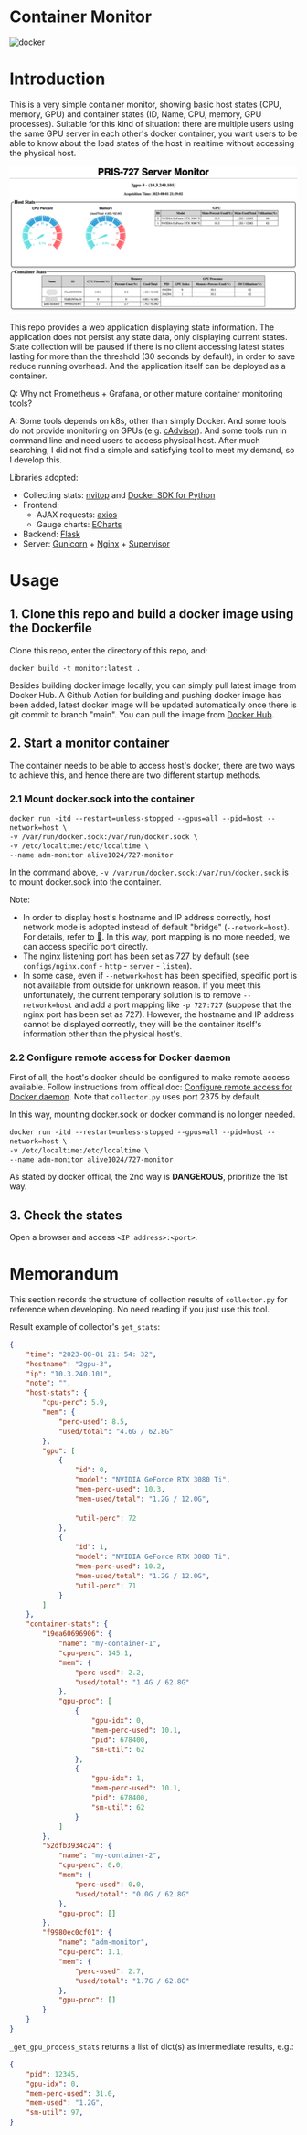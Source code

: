 # Container Monitor

![docker](https://github.com/Alive1024/Container-Monitor/actions/workflows/build_push_docker_image.yml/badge.svg)

# Introduction

This is a very simple container monitor, showing basic host states (CPU, memory, GPU) and container states (ID, Name, CPU, memory, GPU processes). Suitable for this kind of situation: there are multiple users using the same GPU server in each other's docker container, you want users to be able to know about the load states of the host in realtime without accessing the physical host.

![](docs/Screenshot.png)

This repo provides a web application displaying state information. The application does not persist any state data, only displaying current states. State collection will be paused if there is no client accessing latest states lasting for more than the threshold (30 seconds by default), in order to save reduce running overhead. And the application itself can be deployed as a container.

Q: Why not Prometheus + Grafana, or other mature container monitoring tools?

A: Some tools depends on k8s, other than simply Docker. And some tools do not provide monitoring on GPUs (e.g. [cAdvisor](https://github.com/google/cadvisor/tree/master)). And some tools run in command line and need users to access physical host. After much searching, I did not find a simple and satisfying tool to meet my demand, so I develop this. 

Libraries adopted: 
- Collecting stats: [nvitop](https://github.com/XuehaiPan/nvitop#for-docker-users) and [Docker SDK for Python](https://github.com/docker/docker-py)
- Frontend: 
    - AJAX requests: [axios](https://github.com/axios/axios)
    - Gauge charts: [ECharts](https://github.com/apache/echarts)
- Backend: [Flask](https://github.com/pallets/flask)
- Server: [Gunicorn](https://github.com/benoitc/gunicorn) + [Nginx](https://nginx.org) + [Supervisor](https://github.com/Supervisor/supervisor)


# Usage

## 1. Clone this repo and build a docker image using the Dockerfile

Clone this repo, enter the directory of this repo, and:

```shell
docker build -t monitor:latest .
```



Besides building docker image locally, you can simply pull latest image from Docker Hub. A Github Action for building and pushing docker image has been added, latest docker image will be updated automatically once there is git commit to branch "main". You can pull the image from [Docker Hub](https://hub.docker.com/repository/docker/alive1024/727-monitor).

## 2. Start a monitor container

The container needs to be able to access host's docker, there are two ways to achieve this, and hence there are two different startup methods.

### 2.1 Mount docker.sock into the container

```shell
docker run -itd --restart=unless-stopped --gpus=all --pid=host --network=host \
-v /var/run/docker.sock:/var/run/docker.sock \
-v /etc/localtime:/etc/localtime \
--name adm-monitor alive1024/727-monitor
```

In the command above, `-v /var/run/docker.sock:/var/run/docker.sock` is to mount docker.sock into the container. 

Note: 
- In order to display host's hostname and IP address correctly, host network mode is adopted instead of default "bridge" (`--network=host`). For details, refer to [🔗](https://stackoverflow.com/questions/24319662/from-inside-of-a-docker-container-how-do-i-connect-to-the-localhost-of-the-mach). In this way, port mapping is no more needed, we can access specific port directly.
- The nginx listening port has been set as 727 by default (see `configs/nginx.conf` - `http` - `server` - `listen`).
- In some case, even if `--network=host` has been specified, specific port is not available from outside for unknown reason. If you meet this unfortunately, the current temporary solution is to remove `--network=host` and add a port mapping like `-p 727:727` (suppose that the nginx port has been set as 727). However, the hostname and IP address cannot be displayed correctly, they will be the container itself's information other than the physical host's.


### 2.2 Configure remote access for Docker daemon

First of all, the host's docker should be configured to make remote access available. Follow instructions from offical doc: [Configure remote access for Docker daemon](https://docs.docker.com/config/daemon/remote-access/). Note that `collector.py` uses port 2375 by default.

In this way, mounting docker.sock or docker command is no longer needed.

```shell
docker run -itd --restart=unless-stopped --gpus=all --pid=host --network=host \
-v /etc/localtime:/etc/localtime \
--name adm-monitor alive1024/727-monitor
```

As stated by docker offical, the 2nd way is **DANGEROUS**, prioritize the 1st way.


## 3. Check the states

Open a browser and access `<IP address>:<port>`.


# Memorandum

This section records the structure of collection results of `collector.py` for reference when developing. No need reading if you just use this tool.

Result example of collector's `get_stats`:

```json
{
    "time": "2023-08-01 21: 54: 32",
    "hostname": "2gpu-3",
    "ip": "10.3.240.101",
    "note": "",
    "host-stats": {
        "cpu-perc": 5.9,
        "mem": {
            "perc-used": 8.5,
            "used/total": "4.6G / 62.8G"
        },
        "gpu": [
            {
                "id": 0,
                "model": "NVIDIA GeForce RTX 3080 Ti",
                "mem-perc-used": 10.3,
                "mem-used/total": "1.2G / 12.0G",

                "util-perc": 72
            },
            {
                "id": 1,
                "model": "NVIDIA GeForce RTX 3080 Ti",
                "mem-perc-used": 10.2,
                "mem-used/total": "1.2G / 12.0G",
                "util-perc": 71
            }
        ]
    },
    "container-stats": {
        "19ea60696906": {
            "name": "my-container-1",
            "cpu-perc": 145.1,
            "mem": {
                "perc-used": 2.2,
                "used/total": "1.4G / 62.8G"
            },
            "gpu-proc": [
                {
                    "gpu-idx": 0,
                    "mem-perc-used": 10.1,
                    "pid": 678400,
                    "sm-util": 62
                },
                {
                    "gpu-idx": 1,
                    "mem-perc-used": 10.1,
                    "pid": 678400,
                    "sm-util": 62
                }
            ]
        },
        "52dfb3934c24": {
            "name": "my-container-2",
            "cpu-perc": 0.0,
            "mem": {
                "perc-used": 0.0,
                "used/total": "0.0G / 62.8G"
            },
            "gpu-proc": []
        },
        "f9980ec0cf01": {
            "name": "adm-monitor",
            "cpu-perc": 1.1,
            "mem": {
                "perc-used": 2.7,
                "used/total": "1.7G / 62.8G"
            },
            "gpu-proc": []
        }
    }
}
```

`_get_gpu_process_stats` returns a list of dict(s) as intermediate results, e.g.:
```json
{
    "pid": 12345,
    "gpu-idx": 0,
    "mem-perc-used": 31.0,
    "mem-used": "1.2G",
    "sm-util": 97,
}
```

